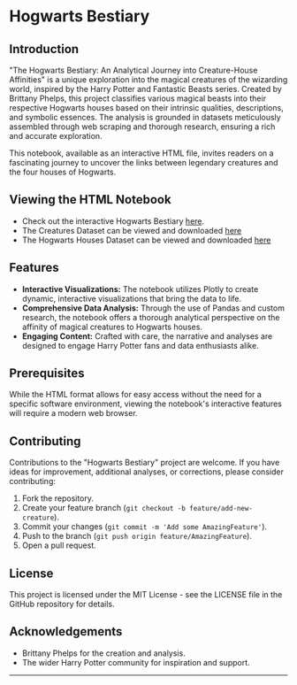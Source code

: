 # Hogwarts Bestiary

## Introduction
"The Hogwarts Bestiary: An Analytical Journey into Creature-House Affinities" is a unique exploration into the magical creatures of the wizarding world, inspired by the Harry Potter and Fantastic Beasts series. Created by Brittany Phelps, this project classifies various magical beasts into their respective Hogwarts houses based on their intrinsic qualities, descriptions, and symbolic essences. The analysis is grounded in datasets meticulously assembled through web scraping and thorough research, ensuring a rich and accurate exploration.

This notebook, available as an interactive HTML file, invites readers on a fascinating journey to uncover the links between legendary creatures and the four houses of Hogwarts.

## Viewing the HTML Notebook
* Check out the interactive Hogwarts Bestiary [here](https://phelpsbp.github.io/The-Hogwarts-Bestiary/).
* The Creatures Dataset can be viewed and downloaded [here](https://github.com/phelpsbp/The-Hogwarts-Bestiary/blob/main/Datasets/creatures_master_dataset.csv)
* The Hogwarts Houses Dataset can be viewed and downloaded [here](https://github.com/phelpsbp/The-Hogwarts-Bestiary/blob/main/Datasets/houses_master_dataset.csv)


## Features
- **Interactive Visualizations:** The notebook utilizes Plotly to create dynamic, interactive visualizations that bring the data to life.
- **Comprehensive Data Analysis:** Through the use of Pandas and custom research, the notebook offers a thorough analytical perspective on the affinity of magical creatures to Hogwarts houses.
- **Engaging Content:** Crafted with care, the narrative and analyses are designed to engage Harry Potter fans and data enthusiasts alike.

## Prerequisites
While the HTML format allows for easy access without the need for a specific software environment, viewing the notebook's interactive features will require a modern web browser.

## Contributing
Contributions to the "Hogwarts Bestiary" project are welcome. If you have ideas for improvement, additional analyses, or corrections, please consider contributing:
1. Fork the repository.
2. Create your feature branch (`git checkout -b feature/add-new-creature`).
3. Commit your changes (`git commit -m 'Add some AmazingFeature'`).
4. Push to the branch (`git push origin feature/AmazingFeature`).
5. Open a pull request.

## License
This project is licensed under the MIT License - see the LICENSE file in the GitHub repository for details.

## Acknowledgements
- Brittany Phelps for the creation and analysis.
- The wider Harry Potter community for inspiration and support.

---
